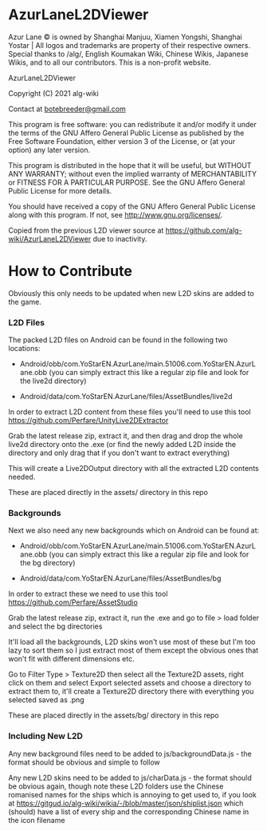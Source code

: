 # AzurLaneL2DViewer

Azur Lane © is owned by Shanghai Manjuu, Xiamen Yongshi, Shanghai Yostar | All logos and trademarks are property of their respective owners.
Special thanks to /alg/, English Koumakan Wiki, Chinese Wikis, Japanese Wikis, and to all our contributors. This is a non-profit website.


AzurLaneL2DViewer

Copyright (C) 2021  alg-wiki

Contact at botebreeder@gmail.com

This program is free software: you can redistribute it and/or modify it under the terms of the GNU Affero General Public License as published by the Free Software Foundation, either version 3 of the License, or (at your option) any later version.

This program is distributed in the hope that it will be useful, but WITHOUT ANY WARRANTY; without even the implied warranty of MERCHANTABILITY or FITNESS FOR A PARTICULAR PURPOSE.  See the GNU Affero General Public License for more details.

You should have received a copy of the GNU Affero General Public License along with this program.  If not, see http://www.gnu.org/licenses/.


Copied from the previous L2D viewer source at https://github.com/alg-wiki/AzurLaneL2DViewer due to inactivity.


# How to Contribute

Obviously this only needs to be updated when new L2D skins are added to the game.

### L2D Files

The packed L2D files on Android can be found in the following two locations:

- Android/obb/com.YoStarEN.AzurLane/main.51006.com.YoStarEN.AzurLane.obb (you can simply extract this like a regular zip file and look for the live2d directory)

- Android/data/com.YoStarEN.AzurLane/files/AssetBundles/live2d

In order to extract L2D content from these files you'll need to use this tool https://github.com/Perfare/UnityLive2DExtractor

Grab the latest release zip, extract it, and then drag and drop the whole live2d directory onto the .exe (or find the newly added L2D inside the directory and only drag that if you don't want to extract everything)

This will create a Live2DOutput directory with all the extracted L2D contents needed.

These are placed directly in the assets/ directory in this repo

### Backgrounds

Next we also need any new backgrounds which on Android can be found at:

- Android/obb/com.YoStarEN.AzurLane/main.51006.com.YoStarEN.AzurLane.obb (you can simply extract this like a regular zip file and look for the bg directory)

- Android/data/com.YoStarEN.AzurLane/files/AssetBundles/bg

In order to extract these we need to use this tool https://github.com/Perfare/AssetStudio

Grab the latest release zip, extract it, run the .exe and go to file > load folder and select the bg directories

It'll load all the backgrounds, L2D skins won't use most of these but I'm too lazy to sort them so I just extract most of them except the obvious ones that won't fit with different dimensions etc.

Go to Filter Type > Texture2D then select all the Texture2D assets, right click on them and select Export selected assets and choose a directory to extract them to, it'll create a Texture2D directory there with everything you selected saved as .png

These are placed directly in the assets/bg/ directory in this repo

### Including New L2D

Any new background files need to be added to js/backgroundData.js - the format should be obvious and simple to follow

Any new L2D skins need to be added to js/charData.js - the format should be obvious again, though note these L2D folders use the Chinese romanised names for the ships which is annoying to get used to, if you look at https://gitgud.io/alg-wiki/wikia/-/blob/master/json/shiplist.json which (should) have a list of every ship and the corresponding Chinese name in the icon filename


